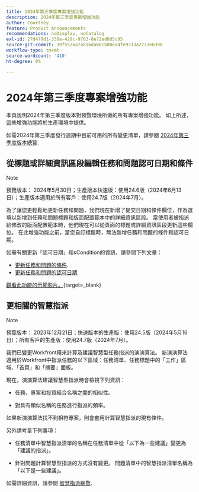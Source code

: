 ```yaml
---
title: 2024年第三季度專案增強功能
description: 2024年第三季度專案增強功能
author: Courtney
feature: Product Announcements
recommendations: noDisplay, noCatalog
exl-id: 27d479d1-338a-429c-9703-8e72ed8d5c95
source-git-commit: 39f5526a7a816da60cb80ea4fe9313a2773e6398
workflow-type: tm+mt
source-wordcount: '410'
ht-degree: 0%

---
```


# 2024年第三季度專案增強功能

本頁說明2024年第三季度版本對預覽環境所做的所有專案增強功能。 如上所述，這些增強功能將於生產環境中提供。

如需2024年第三季度發行週期中目前可用的所有變更清單，請參閱 [2024年第三季度版本總覽](/help/quicksilver/product-announcements/product-releases/24-q3-release-activity/24-q3-release-overview.md).


## 從標題或詳細資訊區段編輯任務和問題認可日期和條件

>[!NOTE]
>
>預覽版本： 2024年5月30日；生產版本快速版：使用24.6版（2024年6月13日）；生產版本適用於所有客戶：使用24.7版（2024年7月）。

為了讓您更輕鬆地更新任務和問題，我們現在新增了提交日期和條件欄位，作為選項以新增到任務和問題標題和版面配置範本中的詳細資訊區段。 當使用者被指派給修改的版面配置範本時，他們現在可以從頁面的標題或詳細資訊區段更新這些欄位。 在此增強功能之前，當您自訂標題時，無法新增任務和問題的條件和認可日期。

如需有關更新「認可日期」和sCondition的資訊，請參閱下列文章：

* [更新任務和問題的條件](/help/quicksilver/manage-work/projects/updating-work-in-a-project/update-condition-for-tasks-and-issues.md).
* [更新任務和問題的認可日期](/help/quicksilver/manage-work/projects/updating-work-in-a-project/update-commit-date-on-tasks-and-issues.md).

[觀看此功能的示範影片。](https://video.tv.adobe.com/v/3429471/){target=_blank}

## 更相關的智慧指派

>[!NOTE]
>
>預覽版本： 2023年12月21日；快速版本的生產版：使用24.5版（2024年5月16日）；所有客戶的生產版：使用24.7版（2024年7月）。

我們已變更Workfront用來計算及建議智慧型任務指派的演演算法。 新演演算法適用於Workfront中指派任務的以下區域：任務清單、任務標題中的「工作」區域、「首頁」和「摘要」面板。

現在，演演算法建議智慧型指派時會檢視下列資訊：

* 任務、專案和投資組合名稱之間的相似性。

* 對具有類似名稱的任務進行指派的頻率。

如果新演演算法找不到相符專案，則會套用計算智慧指派的現有條件。

另外請考量下列事項：

* 任務清單中智慧指派清單的名稱在任務清單中從「以下為一些建議」變更為「建議的指派」。

* 針對問題計算智慧型指派的方式沒有變更。 問題清單中的智慧指派清單名稱為「以下是一些建議」。

如需詳細資訊，請參閱 [智慧指派總覽](/help/quicksilver/manage-work/tasks/assign-tasks/smart-assignments.md).
